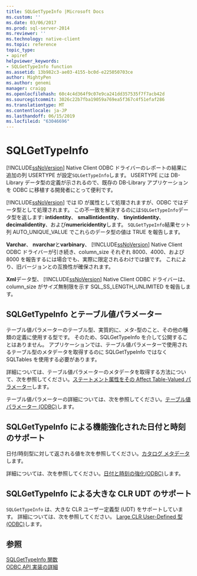 ```yaml
---
title: SQLGetTypeInfo |Microsoft Docs
ms.custom: ''
ms.date: 03/06/2017
ms.prod: sql-server-2014
ms.reviewer: ''
ms.technology: native-client
ms.topic: reference
topic_type:
- apiref
helpviewer_keywords:
- SQLGetTypeInfo function
ms.assetid: 13b982c3-ae03-4155-bc0d-e225050703ce
author: MightyPen
ms.author: genemi
manager: craigg
ms.openlocfilehash: 60c4c4d364f9c07e9ca241dd357535f7f7acb42d
ms.sourcegitcommit: 3026c22b7fba19059a769ea5f367c4f51efaf286
ms.translationtype: MT
ms.contentlocale: ja-JP
ms.lasthandoff: 06/15/2019
ms.locfileid: "63046696"
---
```

# <a name="sqlgettypeinfo"></a>SQLGetTypeInfo
  [!INCLUDE[ssNoVersion](../../includes/ssnoversion-md.md)] Native Client ODBC ドライバーのレポートの結果に追加の列 USERTYPE が設定`SQLGetTypeInfo`します。 USERTYPE には DB-Library データ型の定義が示されるので、既存の DB-Library アプリケーションを ODBC に移植する開発者にとって便利です。  
  
 [!INCLUDE[ssNoVersion](../../includes/ssnoversion-md.md)] では ID が属性として処理されますが、ODBC ではデータ型として処理されます。 この不一致を解決するのには`SQLGetTypeInfo`データ型を返します: **intidentity**、 **smallintidentity**、 **tinyintidentity**、 **decimalidentity**、および**numericidentity**します。 `SQLGetTypeInfo`結果セット列 AUTO_UNIQUE_VALUE でこれらのデータ型の値は TRUE を報告します。  
  
 **Varchar**、 **nvarchar**と**varbinary**、 [!INCLUDE[ssNoVersion](../../includes/ssnoversion-md.md)] Native Client ODBC ドライバーが引き続き、column_size それぞれ 8000、4000、および 8000 を報告するには場合でも、実際に限定されるわけでは値です。 これにより、旧バージョンとの互換性が確保されます。  
  
 **Xml**データ型、 [!INCLUDE[ssNoVersion](../../includes/ssnoversion-md.md)] Native Client ODBC ドライバーは、column_size がサイズ無制限を示す SQL_SS_LENGTH_UNLIMITED を報告します。  
  
## <a name="sqlgettypeinfo-and-table-valued-parameters"></a>SQLGetTypeInfo とテーブル値パラメーター  
 テーブル値パラメーターのテーブル型、実質的に、メタ-型のこと、その他の種類の定義に使用する型です。 そのため、SQLGetTypeInfo を介して公開することはありません。 アプリケーションでは、テーブル値パラメーターで使用されるテーブル型のメタデータを取得するのに SQLGetTypeInfo ではなく SQLTables を使用する必要があります。  
  
 詳細については、テーブル値パラメーターのメタデータを取得する方法について、次を参照してください。[ステートメント属性をその Affect Table-Valued パラメーター](../native-client-odbc-table-valued-parameters/statement-attributes-that-affect-table-valued-parameters.md)します。  
  
 テーブル値パラメーターの詳細については、次を参照してください。[テーブル値パラメーター &#40;ODBC&#41;](../native-client-odbc-table-valued-parameters/table-valued-parameters-odbc.md)します。  
  
## <a name="sqlgettypeinfo-support-for-enhanced-date-and-time-features"></a>SQLGetTypeInfo による機能強化された日付と時刻のサポート  
 日付/時刻型に対して返される値を次を参照してください。[カタログ メタデータ](../native-client-odbc-date-time/metadata-catalog.md)します。  
  
 詳細については、次を参照してください。[日付と時刻の強化&#40;ODBC&#41;](../native-client-odbc-date-time/date-and-time-improvements-odbc.md)します。  
  
## <a name="sqlgettypeinfo-support-for-large-clr-udts"></a>SQLGetTypeInfo による大きな CLR UDT のサポート  
 `SQLGetTypeInfo` は、大きな CLR ユーザー定義型 (UDT) をサポートしています。 詳細については、次を参照してください。 [Large CLR User-Defined 型&#40;ODBC&#41;](../native-client/odbc/large-clr-user-defined-types-odbc.md)します。  
  
## <a name="see-also"></a>参照  
 [SQLGetTypeInfo 関数](https://go.microsoft.com/fwlink/?LinkId=59356)   
 [ODBC API 実装の詳細](odbc-api-implementation-details.md)  
  
  
